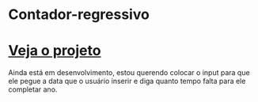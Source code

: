 # Contador-regressivo
# <a href="https://wilksonflor.github.io/Contador-regressivo/">Veja o projeto</a>

Ainda está em desenvolvimento, estou querendo colocar o input para que ele pegue a data que o usuário inserir e diga quanto tempo falta para ele completar ano.
